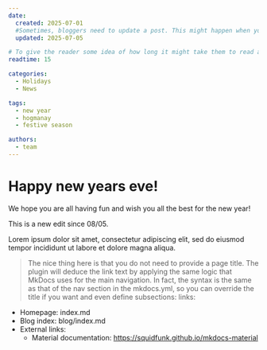 ```yaml
---
date:
  created: 2025-07-01
  #Sometimes, bloggers need to update a post. This might happen when you make a mistake or when something changes that you need to reflect in the post. To indicate you have edited a post, you can include an updated date in the page header.
  updated: 2025-07-05

# To give the reader some idea of how long it might take them to read a post, a read time is automatically calculated. If you want to override this, you can do so in the page header by specifying the number of minutes you estimate your readers will take the read the post.
readtime: 15

categories:
  - Holidays
  - News

tags:
  - new year
  - hogmanay
  - festive season

authors:
  - team
---
```


# Happy new years eve!

We hope you are all having fun and wish you all the best for the new year!

This is a new edit since 08/05.
<!-- more -->

Lorem ipsum dolor sit amet, consectetur adipiscing elit, sed do eiusmod
tempor incididunt ut labore et dolore magna aliqua.

> The nice thing here is that you do not need to provide a page title. The plugin will deduce the link text by applying the same logic that MkDocs uses for the main navigation. In fact, the syntax is the same as that of the nav section in the mkdocs.yml, so you can override the title if you want and even define subsections:
links:
  - Homepage: index.md
  - Blog index: blog/index.md
  - External links:
    - Material documentation: https://squidfunk.github.io/mkdocs-material